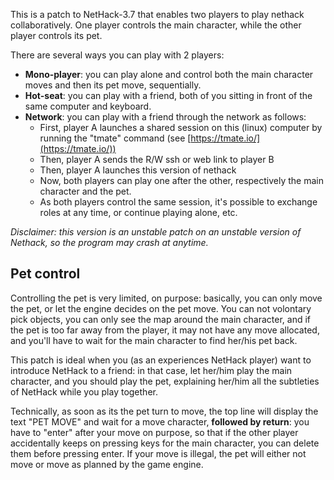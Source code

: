 This is a patch to NetHack-3.7 that enables two players to play
nethack collaboratively.
One player controls the main character, while the other player controls its pet.

There are several ways you can play with 2 players:

- **Mono-player**: you can play alone and control both the main character moves and then its pet move, sequentially.
- **Hot-seat**: you can play with a friend, both of you sitting in front of the same computer and keyboard.
- **Network**: you can play with a friend through the network as follows:
    - First, player A launches a shared session on this (linux) computer by running the "tmate" command (see [https://tmate.io/](https://tmate.io/))
    - Then, player A sends the R/W ssh or web link to player B
    - Then, player A launches this version of nethack
    - Now, both players can play one after the other, respectively the main character and the pet.
    - As both players control the same session, it's possible to exchange roles at any time, or continue playing alone, etc.

*Disclaimer: this version is an unstable patch on an unstable version of Nethack, so the program may crash at anytime.*

## Pet control

Controlling the pet is very limited, on purpose: basically, you can only move the pet, or let the engine decides on the pet move.
You can not volontary pick objects, you can only see the map around the main character, and if the pet is too far away from the
player, it may not have any move allocated, and you'll have to wait for the main character to find her/his pet back.

This patch is ideal when you (as an experiences NetHack player) want to introduce NetHack to a friend: in that case, let her/him
play the main character, and you should play the pet, explaining her/him all the subtleties of NetHack while you play together.

Technically, as soon as its the pet turn to move, the top line will display the text "PET MOVE" and wait for a move character,
**followed by return**: you have to "enter" after your move on purpose, so that if the other player accidentally keeps on pressing
keys for the main character, you can delete them before pressing enter.
If your move is illegal, the pet will either not move or move as planned by the game engine.

